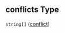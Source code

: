 ## conflicts Type

`string[]` ([conflict](schema-properties-characters-properties-conflicts-conflict.md))
